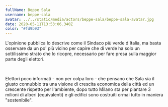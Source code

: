 ```yaml
---
fullName: Beppe Sala
username: beppe-sala
avatar: ../../static/media/actors/beppe-sala/beppe-sala-avatar.jpg
date: 2020-05-11T13:53:06.340Z
color: "#fd9b93"
---
```

L'opinione pubblica lo descrive come il Sindaco più verde d'Italia, ma basta osservare da un po' più vicino per capire che di verde ha solo un sottilissimo strato che lo ricopre, necessario per fare presa sulla maggior parte degli elettori.

<br />

Elettori poco informati - non per colpa loro - che pensano che Sala sia il giusto connubbio tra una visione di crescita economica della città ed un crescente rispetto per l'ambiente, dopo tutto Milano sta per piantare 3 milioni di alberi (equivalenti) e gli edifici sono costruiti ormai tutto in maniera "sostenibile".